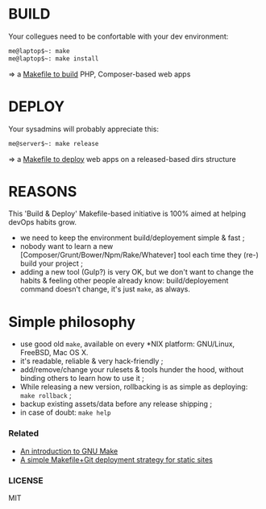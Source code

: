 BUILD
=====

Your collegues need to be confortable with your dev environment:

```bash
me@laptop$~: make
me@laptop$~: make install
```

=> a [Makefile to build](build/) PHP, Composer-based web apps


DEPLOY
======

Your sysadmins will probably appreciate this:

```bash
me@server$~: make release
```

=> a [Makefile to deploy](/deploy) web apps on a released-based dirs structure


REASONS
=======

This 'Build & Deploy' Makefile-based initiative is 100% aimed at helping devOps habits grow.

- we need to keep the environment build/deployement simple & fast ;
- nobody want to learn a new [Composer/Grunt/Bower/Npm/Rake/Whatever] tool each time they (re-) build your project ;
- adding a new tool (Gulp?) is very OK, but we don't want to change the habits & feeling other people already know: build/deployement command doesn't change, it's just `make`, as always.

Simple philosophy
=================

- use good old `make`, available on every *NIX platform: GNU/Linux, FreeBSD, Mac OS X.
- it's readable, reliable & very hack-friendly ;
- add/remove/change your rulesets & tools hunder the hood, without binding others to learn how to use it ;  
- While releasing a new version, rollbacking is as simple as deploying: `make rollback` ;
- backup existing assets/data before any release shipping ;
- in case of doubt: `make help`

### Related

- [An introduction to GNU Make](http://www.gnu.org/software/make/manual/make.html#Introduction)
- [A simple Makefile+Git deployment strategy for static sites](http://nicolasgallagher.com/simple-git-deployment-strategy-for-static-sites/)

### LICENSE

MIT
